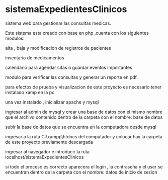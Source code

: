 # sistemaExpedientesClinicos
 sistema web para gestionar las consultas medicas.
 
 Este sistema esta creado con base en php
 ,cuenta con los siguientes modulos:
 
  alta , baja y modificacion de registros de pacientes
  
  inventario de medicamentos
  
  calendario para agendar citas o guardar eventos importantes
  
  modulo para verificar las consultas y generar un reporte en pdf.
  
 para efectos de prueba y visualizacion de este proyecto es necesario tener instalado xamp en la pc
 
 una vez instalado , inicializar  apache y mysql
 
 ingresar al admin de mysql y crear una base de datos con el mismo nombre que el archivo contenido dentro de la carpeta con el nombre: base de datos
 
 subir la base de datos  que se encuentra en la computadora desde mysql
 
 ingresar a la ruta C:\xampp\htdocs  del computador y colocar hay la carpeta de este proyecto previamente descargada
 
 ingresar al navegador e introducir la ruta localhost/sistemaExpedientesClinicos

si todo el proceso es correcto aparecera el login , la contraseña y el user se encuentran dentro de la carpeta con el nombre:  datos de inicio de sesion
